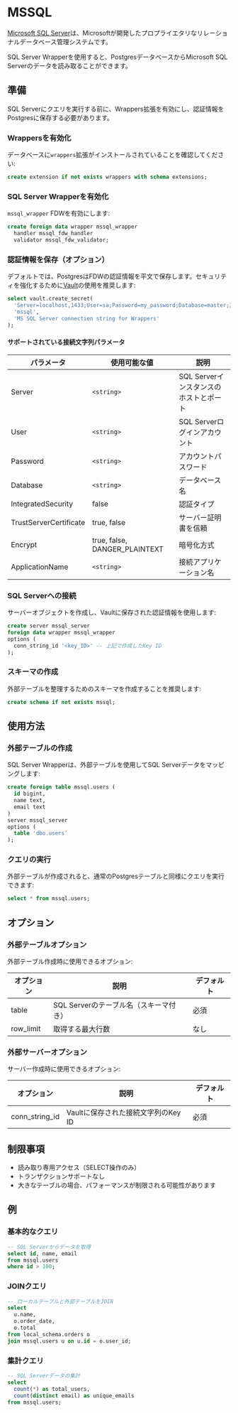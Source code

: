 # MSSQL

[Microsoft SQL Server](https://www.microsoft.com/en-au/sql-server/)は、Microsoftが開発したプロプライエタリなリレーショナルデータベース管理システムです。

SQL Server Wrapperを使用すると、PostgresデータベースからMicrosoft SQL Serverのデータを読み取ることができます。

## 準備

SQL Serverにクエリを実行する前に、Wrappers拡張を有効にし、認証情報をPostgresに保存する必要があります。

### Wrappersを有効化

データベースに`wrappers`拡張がインストールされていることを確認してください:

```sql
create extension if not exists wrappers with schema extensions;
```

### SQL Server Wrapperを有効化

`mssql_wrapper` FDWを有効にします:

```sql
create foreign data wrapper mssql_wrapper
  handler mssql_fdw_handler
  validator mssql_fdw_validator;
```

### 認証情報を保存（オプション）

デフォルトでは、PostgresはFDWの認証情報を平文で保存します。セキュリティを強化するために[Vault](https://supabase.com/docs/guides/database/vault)の使用を推奨します:

```sql
select vault.create_secret(
  'Server=localhost,1433;User=sa;Password=my_password;Database=master;IntegratedSecurity=false;TrustServerCertificate=true;encrypt=DANGER_PLAINTEXT;ApplicationName=wrappers',
  'mssql',
  'MS SQL Server connection string for Wrappers'
);
```

#### サポートされている接続文字列パラメータ

| パラメータ | 使用可能な値 | 説明 |
|-----------|----------------|-------------|
| Server | `<string>` | SQL Serverインスタンスのホストとポート |
| User | `<string>` | SQL Serverログインアカウント |
| Password | `<string>` | アカウントパスワード |
| Database | `<string>` | データベース名 |
| IntegratedSecurity | false | 認証タイプ |
| TrustServerCertificate | true, false | サーバー証明書を信頼 |
| Encrypt | true, false, DANGER_PLAINTEXT | 暗号化方式 |
| ApplicationName | `<string>` | 接続アプリケーション名 |

### SQL Serverへの接続

サーバーオブジェクトを作成し、Vaultに保存された認証情報を使用します:

```sql
create server mssql_server
foreign data wrapper mssql_wrapper
options (
  conn_string_id '<key_ID>' -- 上記で作成したKey ID
);
```

### スキーマの作成

外部テーブルを整理するためのスキーマを作成することを推奨します:

```sql
create schema if not exists mssql;
```

## 使用方法

### 外部テーブルの作成

SQL Server Wrapperは、外部テーブルを使用してSQL Serverデータをマッピングします:

```sql
create foreign table mssql.users (
  id bigint,
  name text,
  email text
)
server mssql_server
options (
  table 'dbo.users'
);
```

### クエリの実行

外部テーブルが作成されると、通常のPostgresテーブルと同様にクエリを実行できます:

```sql
select * from mssql.users;
```

## オプション

### 外部テーブルオプション

外部テーブル作成時に使用できるオプション:

| オプション | 説明 | デフォルト |
|----------|------|----------|
| table | SQL Serverのテーブル名（スキーマ付き） | 必須 |
| row_limit | 取得する最大行数 | なし |

### 外部サーバーオプション

サーバー作成時に使用できるオプション:

| オプション | 説明 | デフォルト |
|----------|------|----------|
| conn_string_id | Vaultに保存された接続文字列のKey ID | 必須 |

## 制限事項

- 読み取り専用アクセス（SELECT操作のみ）
- トランザクションサポートなし
- 大きなテーブルの場合、パフォーマンスが制限される可能性があります

## 例

### 基本的なクエリ

```sql
-- SQL Serverからデータを取得
select id, name, email
from mssql.users
where id > 100;
```

### JOINクエリ

```sql
-- ローカルテーブルと外部テーブルをJOIN
select
  u.name,
  o.order_date,
  o.total
from local_schema.orders o
join mssql.users u on u.id = o.user_id;
```

### 集計クエリ

```sql
-- SQL Serverデータの集計
select
  count(*) as total_users,
  count(distinct email) as unique_emails
from mssql.users;
```

